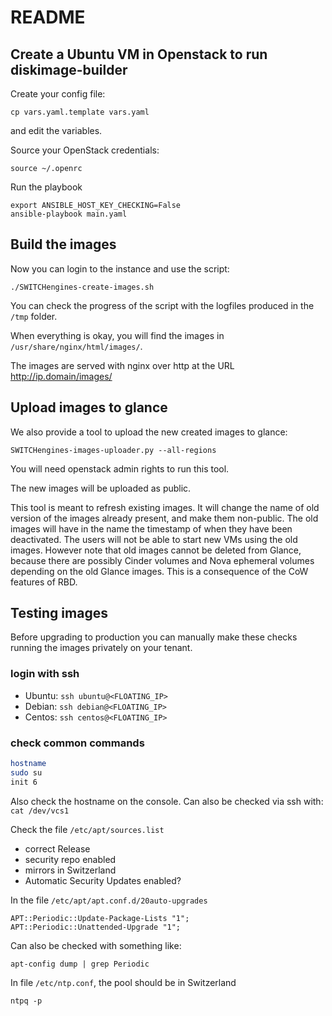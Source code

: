 # README

## Create a Ubuntu VM in Openstack to run diskimage-builder

Create your config file:

    cp vars.yaml.template vars.yaml

and edit the variables.

Source your OpenStack credentials:


    source ~/.openrc


Run the playbook

    export ANSIBLE_HOST_KEY_CHECKING=False
    ansible-playbook main.yaml


## Build the images

Now you can login to the instance and use the script:

    ./SWITCHengines-create-images.sh

You can check the progress of the script with the logfiles produced in
the `/tmp` folder.

When everything is okay, you will find the images in
`/usr/share/nginx/html/images/`.

The images are served with nginx over http at the URL
http://ip.domain/images/

## Upload images to glance

We also provide a tool to upload the new created images to glance:

    SWITCHengines-images-uploader.py --all-regions

You will need openstack admin rights to run this tool.

The new images will be uploaded as public.

This tool is meant to refresh existing images.  It will change the
name of old version of the images already present, and make them
non-public.  The old images will have in the name the timestamp of
when they have been deactivated.  The users will not be able to start
new VMs using the old images.  However note that old images cannot be
deleted from Glance, because there are possibly Cinder volumes and
Nova ephemeral volumes depending on the old Glance images.  This is a
consequence of the CoW features of RBD.

## Testing images

Before upgrading to production you can manually make these checks
running the images privately on your tenant.

### login with ssh

 * Ubuntu: `ssh ubuntu@<FLOATING_IP>`
 * Debian: `ssh debian@<FLOATING_IP>`
 * Centos: `ssh centos@<FLOATING_IP>`

### check common commands

```bash
hostname
sudo su
init 6
```

Also check the hostname on the console.  Can also be checked via ssh
with: `cat /dev/vcs1`

Check  the file `/etc/apt/sources.list`

 * correct Release
 * security repo enabled
 * mirrors in Switzerland
 * Automatic Security Updates enabled?

In the file `/etc/apt/apt.conf.d/20auto-upgrades`
```
APT::Periodic::Update-Package-Lists "1";
APT::Periodic::Unattended-Upgrade "1";
```

Can also be checked with something like:

`apt-config dump | grep Periodic`

In file `/etc/ntp.conf`, the pool should be in Switzerland

`ntpq -p`
